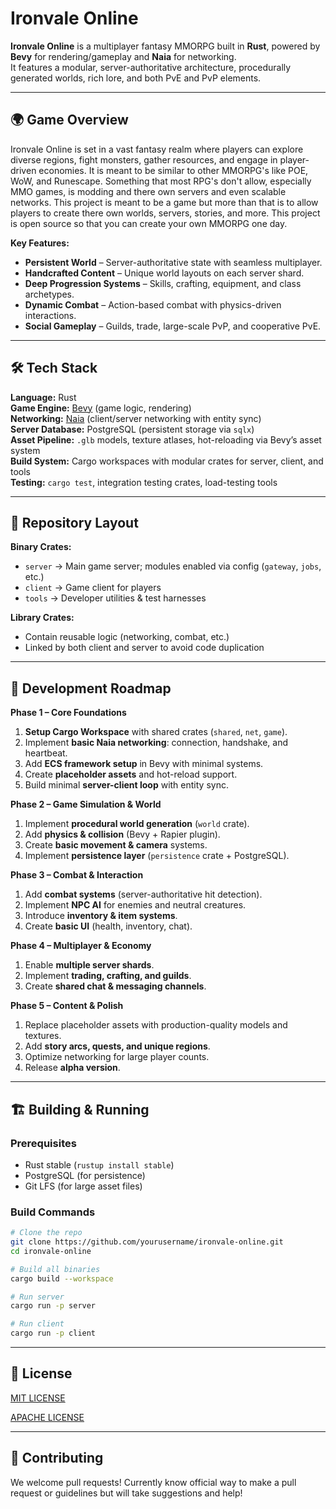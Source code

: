 # Ironvale Online

**Ironvale Online** is a multiplayer fantasy MMORPG built in **Rust**, powered by **Bevy** for rendering/gameplay and **Naia** for networking.  
It features a modular, server-authoritative architecture, procedurally generated worlds, rich lore, and both PvE and PvP elements.

---

## 🌍 Game Overview

Ironvale Online is set in a vast fantasy realm where players can explore diverse regions, fight monsters, gather resources, and engage in player-driven economies. It is meant to be similar to other MMORPG's like POE, WoW, and Runescape. Something that most RPG's don't allow, especially MMO games, is modding and there own servers and even scalable networks. This project is meant to be a game but more than that is to allow players to create there own worlds, servers, stories, and more. This project is open source so that you can create your own MMORPG one day.

**Key Features:**
- **Persistent World** – Server-authoritative state with seamless multiplayer.
- **Handcrafted Content** – Unique world layouts on each server shard.
- **Deep Progression Systems** – Skills, crafting, equipment, and class archetypes.
- **Dynamic Combat** – Action-based combat with physics-driven interactions.
- **Social Gameplay** – Guilds, trade, large-scale PvP, and cooperative PvE.

---

## 🛠 Tech Stack

**Language:** Rust  
**Game Engine:** [Bevy](https://bevyengine.org/) (game logic, rendering)  
**Networking:** [Naia](https://github.com/naia-lib/naia) (client/server networking with entity sync)  
**Server Database:** PostgreSQL (persistent storage via `sqlx`)  
**Asset Pipeline:** `.glb` models, texture atlases, hot-reloading via Bevy’s asset system  
**Build System:** Cargo workspaces with modular crates for server, client, and tools  
**Testing:** `cargo test`, integration testing crates, load-testing tools

---

## 📂 Repository Layout

**Binary Crates:**

* `server` → Main game server; modules enabled via config (`gateway`, `jobs`, etc.)
* `client` → Game client for players
* `tools` → Developer utilities & test harnesses

**Library Crates:**

* Contain reusable logic (networking, combat, etc.)
* Linked by both client and server to avoid code duplication

---

## 🚀 Development Roadmap

**Phase 1 – Core Foundations**

1. **Setup Cargo Workspace** with shared crates (`shared`, `net`, `game`).
2. Implement **basic Naia networking**: connection, handshake, and heartbeat.
3. Add **ECS framework setup** in Bevy with minimal systems.
4. Create **placeholder assets** and hot-reload support.
5. Build minimal **server-client loop** with entity sync.

**Phase 2 – Game Simulation & World**

1. Implement **procedural world generation** (`world` crate).
2. Add **physics & collision** (Bevy + Rapier plugin).
3. Create **basic movement & camera** systems.
4. Implement **persistence layer** (`persistence` crate + PostgreSQL).

**Phase 3 – Combat & Interaction**

1. Add **combat systems** (server-authoritative hit detection).
2. Implement **NPC AI** for enemies and neutral creatures.
3. Introduce **inventory & item systems**.
4. Create **basic UI** (health, inventory, chat).

**Phase 4 – Multiplayer & Economy**

1. Enable **multiple server shards**.
2. Implement **trading, crafting, and guilds**.
3. Create **shared chat & messaging channels**.

**Phase 5 – Content & Polish**

1. Replace placeholder assets with production-quality models and textures.
2. Add **story arcs, quests, and unique regions**.
3. Optimize networking for large player counts.
4. Release **alpha version**.

---

## 🏗 Building & Running

### Prerequisites

* Rust stable (`rustup install stable`)
* PostgreSQL (for persistence)
* Git LFS (for large asset files)

### Build Commands

```bash
# Clone the repo
git clone https://github.com/yourusername/ironvale-online.git
cd ironvale-online

# Build all binaries
cargo build --workspace

# Run server
cargo run -p server

# Run client
cargo run -p client
```

---

## 📜 License

[MIT LICENSE](LICENSE-MIT)

[APACHE LICENSE](LICENSE-APACHE)

---

## 🤝 Contributing

We welcome pull requests! Currently know official way to make a pull request or guidelines but will take suggestions and help!
